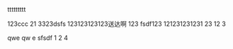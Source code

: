 ttttttttt

123ccc
21
3323dsfs
123123123123送达啊
123
fsdf123
121231231231
23
12
3

qwe
qw
e
sfsdf
1
2
4
